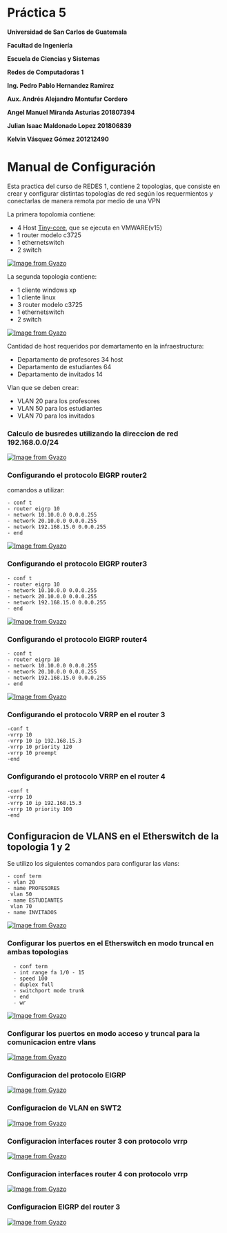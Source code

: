 # Práctica 5

**Universidad de San Carlos de Guatemala**

**Facultad de Ingeniería**

**Escuela de Ciencias y Sistemas**

**Redes de Computadoras 1**

**Ing. Pedro Pablo Hernandez Ramirez**

**Aux. Andrés Alejandro Montufar Cordero**

**Angel Manuel Miranda Asturias 201807394**

**Julian Isaac Maldonado Lopez 201806839**

**Kelvin Vásquez Gómez 201212490**

# Manual de Configuración

Esta practica del curso de REDES 1, contiene 2 topologias, que consiste en crear y configurar distintas topologías de red según los requermientos y
conectarlas de manera remota por medio de una VPN

La primera topolomia contiene:
  - 4 Host [Tiny-core](http://tinycorelinux.net/downloads.html), que se ejecuta en VMWARE(v15)
  - 1 router modelo c3725
  - 1 ethernetswitch 
  - 2 switch 
  
[![Image from Gyazo](https://github.com/kevgoz/img_p5_redes/blob/master/topo1.png)]()

La segunda topologia contiene:
  - 1 cliente windows xp
  - 1 cliente linux
  - 3 router modelo c3725
  - 1 ethernetswitch 
  - 2 switch 
  
[![Image from Gyazo](https://github.com/kevgoz/img_p5_redes/blob/master/topo2.png)]()

Cantidad de host requeridos por demartamento en la infraestructura:
  - Departamento de profesores 34 host
  - Departamento de estudiantes 64
  - Departamento de invitados 14
  
Vlan que se deben crear:
  - VLAN 20 para los profesores
  - VLAN 50 para los estudiantes
  - VLAN 70 para los invitados
  
### Calculo de busredes utilizando la direccion de red 192.168.0.0/24

[![Image from Gyazo](https://github.com/kevgoz/img_p5_redes/blob/master/calculo_subredes.jpeg)]()

### Configurando el protocolo EIGRP  router2
comandos a utilizar:

    - conf t
    - router eigrp 10
    - network 10.10.0.0 0.0.0.255
    - network 20.10.0.0 0.0.0.255
    - network 192.168.15.0 0.0.0.255
    - end
    
  [![Image from Gyazo](https://github.com/kevgoz/img_p5_redes/blob/master/show_eigrp_router1.png)]()
    
 ### Configurando el protocolo EIGRP  router3
 
    - conf t 
    - router eigrp 10
    - network 10.10.0.0 0.0.0.255
    - network 20.10.0.0 0.0.0.255
    - network 192.168.15.0 0.0.0.255
    - end
    
 [![Image from Gyazo](https://github.com/kevgoz/img_p5_redes/blob/master/show_eigrp_router2.png)]()
### Configurando el protocolo EIGRP  router4 

    - conf t
    - router eigrp 10
    - network 10.10.0.0 0.0.0.255
    - network 20.10.0.0 0.0.0.255
    - network 192.168.15.0 0.0.0.255
    - end

[![Image from Gyazo](https://github.com/kevgoz/img_p5_redes/blob/master/show_eigrp_router2.png)]()

### Configurando el protocolo VRRP en el router 3

    -conf t
    -vrrp 10
    -vrrp 10 ip 192.168.15.3
    -vrrp 10 priority 120
    -vrrp 10 preempt
    -end
    
### Configurando el protocolo VRRP en el router 4
    -conf t
    -vrrp 10
    -vrrp 10 ip 192.168.15.3
    -vrrp 10 priority 100
    -end

## Configuracion de VLANS en el Etherswitch de la topologia 1 y 2
 Se utilizo los siguientes comandos para configurar las vlans:
 
    - conf term
    - vlan 20
    - name PROFESORES
     vlan 50
    - name ESTUDIANTES
     vlan 70
    - name INVITADOS
 
[![Image from Gyazo](https://github.com/kevgoz/img_p5_redes/blob/master/conf_vlan_topo1.png)]()

### Configurar los puertos en el Etherswitch en modo truncal en ambas topologias
      - conf term
      - int range fa 1/0 - 15
      - speed 100
      - duplex full
      - switchport mode trunk
      - end
      - wr
  
[![Image from Gyazo](https://github.com/kevgoz/img_p5_redes/blob/master/conf_puertos_trunk_topo1.png)]()
 
### Configurar los puertos en modo acceso y truncal para la comunicacion entre vlans

[![Image from Gyazo](https://github.com/kevgoz/img_p5_redes/blob/master/conf_puertos_switch.png)]()

### Configuracion del protocolo EIGRP
[![Image from Gyazo](https://github.com/kevgoz/img_p5_redes/blob/master/eigrp2-10.jpeg)]()

 
 ### Configuracion de VLAN en SWT2
[![Image from Gyazo](https://github.com/kevgoz/img_p5_redes/blob/master/show-vlan.jpeg)]()


 ### Configuracion interfaces router 3 con protocolo vrrp
[![Image from Gyazo](https://github.com/kevgoz/img_p5_redes/blob/master/vrrp.jpeg)]()

 ### Configuracion interfaces router 4 con protocolo vrrp
[![Image from Gyazo](https://github.com/kevgoz/img_p5_redes/blob/master/sh-runn.jpeg)]()


 ### Configuracion EIGRP del router 3
[![Image from Gyazo](https://github.com/kevgoz/img_p5_redes/blob/master/eigrp.jpeg)]()





  
  
